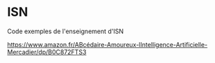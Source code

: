 ISN
===

Code exemples de l'enseignement d'ISN

https://www.amazon.fr/ABcédaire-Amoureux-lIntelligence-Artificielle-Mercadier/dp/B0C872FTS3
